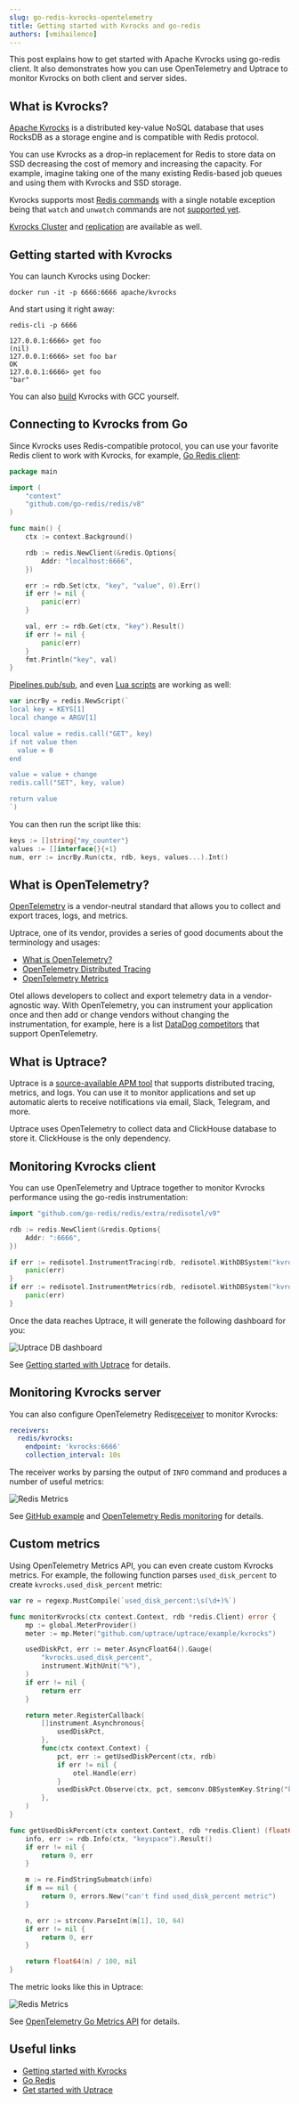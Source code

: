 ```yaml
---
slug: go-redis-kvrocks-opentelemetry
title: Getting started with Kvrocks and go-redis
authors: [vmihailenco]
---
```


This post explains how to get started with Apache Kvrocks using go-redis client. It also demonstrates how you can use OpenTelemetry and Uptrace to monitor Kvrocks on both client and server sides.

<!--truncate-->

## What is Kvrocks?

[Apache Kvrocks](https://kvrocks.apache.org/) is a distributed key-value NoSQL database that uses RocksDB as a storage engine and is compatible with Redis protocol.

You can use Kvrocks as a drop-in replacement for Redis to store data on SSD decreasing the cost of memory and increasing the capacity. For example, imagine taking one of the many existing Redis-based job queues and using them with Kvrocks and SSD storage.

Kvrocks supports most [Redis commands](/docs/supported-commands) with a single notable exception being that `watch` and `unwatch` commands are not [supported yet](https://github.com/apache/incubator-kvrocks/issues/315).

[Kvrocks Cluster](/docs/cluster) and [replication](/docs/replication) are available as well.

## Getting started with Kvrocks

You can launch Kvrocks using Docker:

```shell
docker run -it -p 6666:6666 apache/kvrocks
```

And start using it right away:

```text
redis-cli -p 6666

127.0.0.1:6666> get foo
(nil)
127.0.0.1:6666> set foo bar
OK
127.0.0.1:6666> get foo
"bar"
```

You can also [build](https://github.com/apache/incubator-kvrocks#build-and-run-kvrocks) Kvrocks with GCC yourself.

## Connecting to Kvrocks from Go

Since Kvrocks uses Redis-compatible protocol, you can use your favorite Redis client to work with Kvrocks, for example, [Go Redis client](https://redis.uptrace.dev/):

```go
package main

import (
	"context"
	"github.com/go-redis/redis/v8"
)

func main() {
	ctx := context.Background()

	rdb := redis.NewClient(&redis.Options{
		Addr: "localhost:6666",
	})

	err := rdb.Set(ctx, "key", "value", 0).Err()
	if err != nil {
		panic(err)
	}

	val, err := rdb.Get(ctx, "key").Result()
	if err != nil {
		panic(err)
	}
	fmt.Println("key", val)
}
```

[Pipelines](https://redis.uptrace.dev/guide/go-redis-pipelines.html),[pub/sub](https://redis.uptrace.dev/guide/go-redis-pubsub.html), and even [Lua scripts](https://redis.uptrace.dev/guide/lua-scripting.html) are working as well:

```go
var incrBy = redis.NewScript(`
local key = KEYS[1]
local change = ARGV[1]

local value = redis.call("GET", key)
if not value then
  value = 0
end

value = value + change
redis.call("SET", key, value)

return value
`)
```

You can then run the script like this:

```go
keys := []string{"my_counter"}
values := []interface{}{+1}
num, err := incrBy.Run(ctx, rdb, keys, values...).Int()
```

## What is OpenTelemetry?

[OpenTelemetry](https://opentelemetry.io/) is a vendor-neutral standard that allows you to collect and export traces, logs, and metrics.

Uptrace, one of its vendor, provides a series of good documents about the terminology and usages:

* [What is OpenTelemetry?](https://uptrace.dev/opentelemetry)
* [OpenTelemetry Distributed Tracing](https://uptrace.dev/opentelemetry/distributed-tracing.html)
* [OpenTelemetry Metrics](https://uptrace.dev/opentelemetry/metrics.html)

Otel allows developers to collect and export telemetry data in a vendor-agnostic way. With OpenTelemetry, you can instrument your application once and then add or change vendors without changing the instrumentation, for example, here is a list [DataDog competitors](https://uptrace.dev/get/compare/datadog-competitors.html) that support OpenTelemetry.

## What is Uptrace?

Uptrace is a [source-available APM tool](https://uptrace.dev/get/open-source-apm.html) that supports distributed tracing, metrics, and logs. You can use it to monitor applications and set up automatic alerts to receive notifications via email, Slack, Telegram, and more.

Uptrace uses OpenTelemetry to collect data and ClickHouse database to store it. ClickHouse is the only dependency.

## Monitoring Kvrocks client

You can use OpenTelemetry and Uptrace together to monitor Kvrocks performance using the go-redis instrumentation:

```go
import "github.com/go-redis/redis/extra/redisotel/v9"

rdb := redis.NewClient(&redis.Options{
	Addr: ":6666",
})

if err := redisotel.InstrumentTracing(rdb, redisotel.WithDBSystem("kvrocks")); err != nil {
	panic(err)
}
if err := redisotel.InstrumentMetrics(rdb, redisotel.WithDBSystem("kvrocks")); err != nil {
	panic(err)
}
```

Once the data reaches Uptrace, it will generate the following dashboard for you:

![Uptrace DB dashboard](db-dashboard.png)

See [Getting started with Uptrace](https://uptrace.dev/get/get-started.html) for details.

## Monitoring Kvrocks server

You can also configure OpenTelemetry Redis[receiver](https://uptrace.dev/opentelemetry/collector-config.html?receiver=redis) to monitor Kvrocks:

```yaml
receivers:
  redis/kvrocks:
    endpoint: 'kvrocks:6666'
    collection_interval: 10s
```

The receiver works by parsing the output of `INFO` command and produces a number of useful metrics:

![Redis Metrics](redis-metrics.png)

See [GitHub example](https://github.com/uptrace/uptrace/tree/master/example/kvrocks) and [OpenTelemetry Redis monitoring](https://uptrace.dev/opentelemetry/redis-monitoring.html) for details.

## Custom metrics

Using OpenTelemetry Metrics API, you can even create custom Kvrocks metrics. For example, the following function parses `used_disk_percent` to create `kvrocks.used_disk_percent` metric:

```go
var re = regexp.MustCompile(`used_disk_percent:\s(\d+)%`)

func monitorKvrocks(ctx context.Context, rdb *redis.Client) error {
	mp := global.MeterProvider()
	meter := mp.Meter("github.com/uptrace/uptrace/example/kvrocks")

	usedDiskPct, err := meter.AsyncFloat64().Gauge(
		"kvrocks.used_disk_percent",
		instrument.WithUnit("%"),
	)
	if err != nil {
		return err
	}

	return meter.RegisterCallback(
		[]instrument.Asynchronous{
			usedDiskPct,
		},
		func(ctx context.Context) {
			pct, err := getUsedDiskPercent(ctx, rdb)
			if err != nil {
				otel.Handle(err)
			}
			usedDiskPct.Observe(ctx, pct, semconv.DBSystemKey.String("kvrocks"))
		},
	)
}

func getUsedDiskPercent(ctx context.Context, rdb *redis.Client) (float64, error) {
	info, err := rdb.Info(ctx, "keyspace").Result()
	if err != nil {
		return 0, err
	}

	m := re.FindStringSubmatch(info)
	if m == nil {
		return 0, errors.New("can't find used_disk_percent metric")
	}

	n, err := strconv.ParseInt(m[1], 10, 64)
	if err != nil {
		return 0, err
	}

	return float64(n) / 100, nil
}
```

The metric looks like this in Uptrace:

![Redis Metrics](used-disk-percent.png)

See [OpenTelemetry Go Metrics API](https://uptrace.dev/opentelemetry/go-metrics.html) for details.

## Useful links

- [Getting started with Kvrocks](/docs/getting-started)
- [Go Redis](https://redis.uptrace.dev/guide/go-redis.html)
- [Get started with Uptrace](https://uptrace.dev/get/get-started.html)
